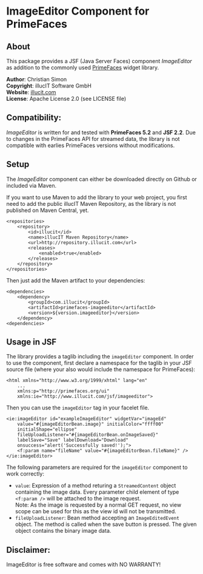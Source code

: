ImageEditor Component for PrimeFaces
====================================

About
-----

This package provides a JSF (Java Server Faces) component *ImageEditor* as addition to the
commonly used [PrimeFaces](http://www.primefaces.org) widget library.

**Author**: Christian Simon  
**Copyright**: illucIT Software GmbH  
**Website**: [illucit.com](http://www.illucit.com)  
**License**: Apache License 2.0 (see LICENSE file)

Compatibility:
--------------

*ImageEditor* is written for and tested with **PrimeFaces 5.2** and **JSF 2.2**.
Due to changes in the PrimeFaces API for streamed data, the library is not compatible with earlies PrimeFaces versions without modifications.

Setup
-----

The *ImageEditor*  component can either be downloaded directly on Github or included via Maven.

If you want to use Maven to add the library to your web project, you first need to add the public illucIT Maven Repository, as the library is not published on Maven Central, yet.

	<repositories>
		<repository>
			<id>illucit</id>
			<name>illucIT Maven Repository</name>
			<url>http://repository.illucit.com</url>
			<releases>
				<enabled>true</enabled>
			</releases>
		</repository>
	</repositories>

Then just add the Maven artifact to your dependencies:

	<dependencies>
		<dependency>
			<groupId>com.illucit</groupId>
			<artifactId>primefaces-imageeditor</artifactId>
			<version>${version.imageeditor}</version>
		</dependency>
	<dependencies>

Usage in JSF
------------

The library provides a taglib including the `imageEditor` component.
In order to use the component, first declare a namespace for the taglib in your JSF source file (where your also would include the namespace for PrimeFaces):

	<html xmlns="http://www.w3.org/1999/xhtml" lang="en"
		...
		xmlns:p="http://primefaces.org/ui"
		xmlns:ie="http://www.illucit.com/jsf/imageeditor">

Then you can use the `imageEditor` tag in your facelet file.

	<ie:imageEditor id="exampleImageEditor" widgetVar="imageEd"
		value="#{imageEditorBean.image}" initialColor="ffff00"
		initialShape="ellipse"
		fileUploadListener="#{imageEditorBean.onImageSaved}"
		labelSave="Save" labelDownload="Download"
		onsuccess="alert('Successfully saved!');">
		<f:param name="fileName" value="#{imageEditorBean.fileName}" />
	</ie:imageEditor>

The following parameters are required for the `imageEditor` component to work correctly:
* `value`: Expression of a method returing a `StreamedContent` object containing the image data.
Every parameter child element of type `<f:param />` will be attached to the image request.  
Note: As the image is requested by a normal GET request, no view scope can be used for this as the view id will not be transmitted.
* `fileUploadListener`: Bean method accepting an `ImageEditedEvent` object.
The method is called when the save button is pressed. The given object contains the binary image data.


Disclaimer:
-----------

ImageEditor is free software and comes with NO WARRANTY!
